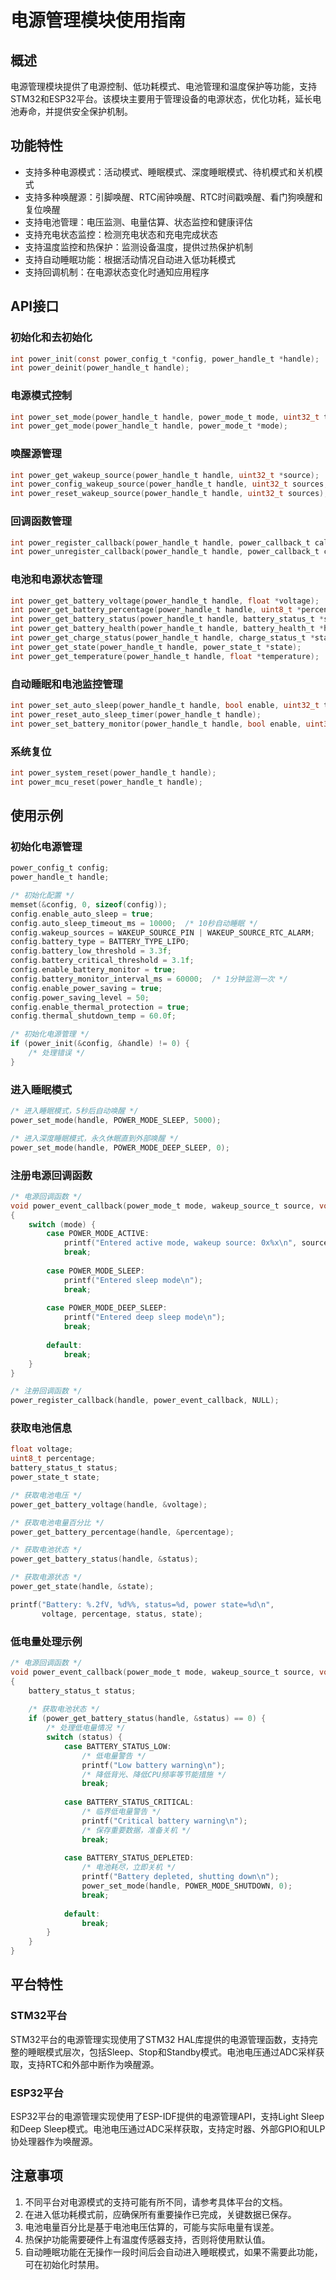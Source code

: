 # 电源管理模块使用指南

## 概述

电源管理模块提供了电源控制、低功耗模式、电池管理和温度保护等功能，支持STM32和ESP32平台。该模块主要用于管理设备的电源状态，优化功耗，延长电池寿命，并提供安全保护机制。

## 功能特性

- 支持多种电源模式：活动模式、睡眠模式、深度睡眠模式、待机模式和关机模式
- 支持多种唤醒源：引脚唤醒、RTC闹钟唤醒、RTC时间戳唤醒、看门狗唤醒和复位唤醒
- 支持电池管理：电压监测、电量估算、状态监控和健康评估
- 支持充电状态监控：检测充电状态和充电完成状态
- 支持温度监控和热保护：监测设备温度，提供过热保护机制
- 支持自动睡眠功能：根据活动情况自动进入低功耗模式
- 支持回调机制：在电源状态变化时通知应用程序

## API接口

### 初始化和去初始化

```c
int power_init(const power_config_t *config, power_handle_t *handle);
int power_deinit(power_handle_t handle);
```

### 电源模式控制

```c
int power_set_mode(power_handle_t handle, power_mode_t mode, uint32_t timeout_ms);
int power_get_mode(power_handle_t handle, power_mode_t *mode);
```

### 唤醒源管理

```c
int power_get_wakeup_source(power_handle_t handle, uint32_t *source);
int power_config_wakeup_source(power_handle_t handle, uint32_t sources, bool enable);
int power_reset_wakeup_source(power_handle_t handle, uint32_t sources);
```

### 回调函数管理

```c
int power_register_callback(power_handle_t handle, power_callback_t callback, void *user_data);
int power_unregister_callback(power_handle_t handle, power_callback_t callback);
```

### 电池和电源状态管理

```c
int power_get_battery_voltage(power_handle_t handle, float *voltage);
int power_get_battery_percentage(power_handle_t handle, uint8_t *percentage);
int power_get_battery_status(power_handle_t handle, battery_status_t *status);
int power_get_battery_health(power_handle_t handle, battery_health_t *health);
int power_get_charge_status(power_handle_t handle, charge_status_t *status);
int power_get_state(power_handle_t handle, power_state_t *state);
int power_get_temperature(power_handle_t handle, float *temperature);
```

### 自动睡眠和电池监控管理

```c
int power_set_auto_sleep(power_handle_t handle, bool enable, uint32_t timeout_ms);
int power_reset_auto_sleep_timer(power_handle_t handle);
int power_set_battery_monitor(power_handle_t handle, bool enable, uint32_t interval_ms);
```

### 系统复位

```c
int power_system_reset(power_handle_t handle);
int power_mcu_reset(power_handle_t handle);
```

## 使用示例

### 初始化电源管理

```c
power_config_t config;
power_handle_t handle;

/* 初始化配置 */
memset(&config, 0, sizeof(config));
config.enable_auto_sleep = true;
config.auto_sleep_timeout_ms = 10000;  /* 10秒自动睡眠 */
config.wakeup_sources = WAKEUP_SOURCE_PIN | WAKEUP_SOURCE_RTC_ALARM;
config.battery_type = BATTERY_TYPE_LIPO;
config.battery_low_threshold = 3.3f;
config.battery_critical_threshold = 3.1f;
config.enable_battery_monitor = true;
config.battery_monitor_interval_ms = 60000;  /* 1分钟监测一次 */
config.enable_power_saving = true;
config.power_saving_level = 50;
config.enable_thermal_protection = true;
config.thermal_shutdown_temp = 60.0f;

/* 初始化电源管理 */
if (power_init(&config, &handle) != 0) {
    /* 处理错误 */
}
```

### 进入睡眠模式

```c
/* 进入睡眠模式，5秒后自动唤醒 */
power_set_mode(handle, POWER_MODE_SLEEP, 5000);

/* 进入深度睡眠模式，永久休眠直到外部唤醒 */
power_set_mode(handle, POWER_MODE_DEEP_SLEEP, 0);
```

### 注册电源回调函数

```c
/* 电源回调函数 */
void power_event_callback(power_mode_t mode, wakeup_source_t source, void *user_data)
{
    switch (mode) {
        case POWER_MODE_ACTIVE:
            printf("Entered active mode, wakeup source: 0x%x\n", source);
            break;
            
        case POWER_MODE_SLEEP:
            printf("Entered sleep mode\n");
            break;
            
        case POWER_MODE_DEEP_SLEEP:
            printf("Entered deep sleep mode\n");
            break;
            
        default:
            break;
    }
}

/* 注册回调函数 */
power_register_callback(handle, power_event_callback, NULL);
```

### 获取电池信息

```c
float voltage;
uint8_t percentage;
battery_status_t status;
power_state_t state;

/* 获取电池电压 */
power_get_battery_voltage(handle, &voltage);

/* 获取电池电量百分比 */
power_get_battery_percentage(handle, &percentage);

/* 获取电池状态 */
power_get_battery_status(handle, &status);

/* 获取电源状态 */
power_get_state(handle, &state);

printf("Battery: %.2fV, %d%%, status=%d, power state=%d\n", 
       voltage, percentage, status, state);
```

### 低电量处理示例

```c
/* 电源回调函数 */
void power_event_callback(power_mode_t mode, wakeup_source_t source, void *user_data)
{
    battery_status_t status;
    
    /* 获取电池状态 */
    if (power_get_battery_status(handle, &status) == 0) {
        /* 处理低电量情况 */
        switch (status) {
            case BATTERY_STATUS_LOW:
                /* 低电量警告 */
                printf("Low battery warning\n");
                /* 降低背光、降低CPU频率等节能措施 */
                break;
                
            case BATTERY_STATUS_CRITICAL:
                /* 临界低电量警告 */
                printf("Critical battery warning\n");
                /* 保存重要数据，准备关机 */
                break;
                
            case BATTERY_STATUS_DEPLETED:
                /* 电池耗尽，立即关机 */
                printf("Battery depleted, shutting down\n");
                power_set_mode(handle, POWER_MODE_SHUTDOWN, 0);
                break;
                
            default:
                break;
        }
    }
}
```

## 平台特性

### STM32平台

STM32平台的电源管理实现使用了STM32 HAL库提供的电源管理函数，支持完整的睡眠模式层次，包括Sleep、Stop和Standby模式。电池电压通过ADC采样获取，支持RTC和外部中断作为唤醒源。

### ESP32平台

ESP32平台的电源管理实现使用了ESP-IDF提供的电源管理API，支持Light Sleep和Deep Sleep模式。电池电压通过ADC采样获取，支持定时器、外部GPIO和ULP协处理器作为唤醒源。

## 注意事项

1. 不同平台对电源模式的支持可能有所不同，请参考具体平台的文档。
2. 在进入低功耗模式前，应确保所有重要操作已完成，关键数据已保存。
3. 电池电量百分比是基于电池电压估算的，可能与实际电量有误差。
4. 热保护功能需要硬件上有温度传感器支持，否则将使用默认值。
5. 自动睡眠功能在无操作一段时间后会自动进入睡眠模式，如果不需要此功能，可在初始化时禁用。
